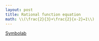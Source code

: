 ```yaml
---
layout: post
title: Rational function equation
math: \\(\frac{2}{3}+\frac{2}{x-2}=1\\)
---
```


[Symbolab](/assets/symbolab/rationalB.pdf)